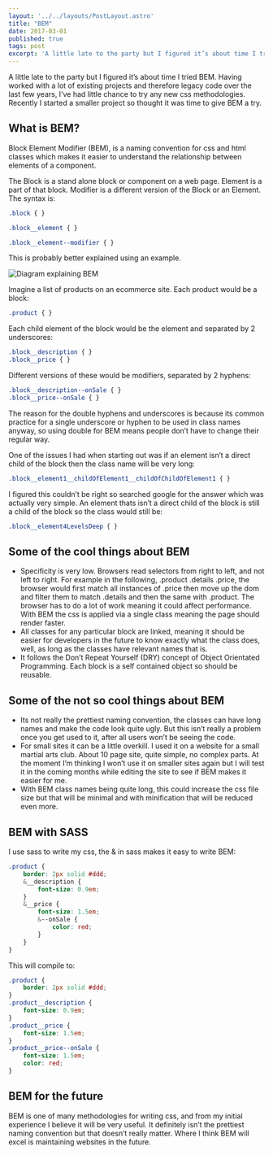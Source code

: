 ```yaml
---
layout: '../../layouts/PostLayout.astro'
title: "BEM"
date: 2017-03-01
published: true
tags: post
excerpt: 'A little late to the party but I figured it’s about time I tried BEM. Having worked with a lot of existing projects and therefore legacy code over the last few years, I’ve had little chance to try any new css methodologies. Recently I started a smaller project so thought it was time to give BEM a try.'
---
```


A little late to the party but I figured it’s about time I tried BEM. Having worked with a lot of existing projects and therefore legacy code over the last few years, I’ve had little chance to try any new css methodologies. Recently I started a smaller project so thought it was time to give BEM a try.

## What is BEM?

Block Element Modifier (BEM), is a naming convention for css and html classes which makes it easier to understand the relationship between elements of a component. 

The Block is a stand alone block or component on a web page. Element is a part of that block. Modifier is a different version of the Block or an Element. The syntax is:

```css
.block { }

.block__element { }

.block__element--modifier { }
```

This is probably better explained using an example.

<img src="/images/bem.jpg" class="contentImage" alt="Diagram explaining BEM" />

Imagine a list of products on an ecommerce site. Each product would be a block:

```css
.product { }
```

Each child element of the block would be the element and separated by 2 underscores: 

```css
.block__description { }
.block__price { }
```

Different versions of these would be modifiers, separated by 2 hyphens:

```css
.block__description--onSale { }
.block__price--onSale { }
```

The reason for the double hyphens and underscores is because its common practice for a single underscore or hyphen to be used in class names anyway, so using double for BEM means people don’t have to change their regular way.

One of the issues I had when starting out was if an element isn’t a direct child of the block then the class name will be very long: 

```css
.block__element1__childOfElement1__childOfChildOfElement1 { }
```

I figured this couldn’t be right so searched google for the answer which was actually very simple. An element thats isn’t a direct child of the block is still a child of the block so the class would still be:

```css
.block__element4LevelsDeep { }
```

## Some of the cool things about BEM

* Specificity is very low. Browsers read selectors from right to left, and not left to right. For example in the following, <span class="inlineCode">.product .details .price</span>, the browser would first match all instances of <span class="inlineCode">.price</span> then move up the dom and filter them to match <span class="inlineCode">.details</span> and then the same with <span class="inlineCode">.product</span>. The browser has to do a lot of work meaning it could affect performance. With BEM the css is applied via a single class meaning the page should render faster.
* All classes for any particular block are linked, meaning it should be easier for developers in the future to know exactly what the class does, well, as long as the classes have relevant names that is. 
* It follows the Don’t Repeat Yourself (DRY) concept of Object Orientated Programming. Each block is a self contained object so should be reusable.

## Some of the not so cool things about BEM

* Its not really the prettiest naming convention, the classes can have long names and make the code look quite ugly. But this isn’t really a problem once you get used to it, after all users won’t be seeing the code.
* For small sites it can be a little overkill. I used it on a website for a small martial arts club. About 10 page site, quite simple, no complex parts. At the moment I’m thinking I won’t use it on smaller sites again but I will test it in the coming months while editing the site to see if BEM makes it easier for me. 
* With BEM class names being quite long, this could increase the css file size but that will be minimal and with minification that will be reduced even more.

## BEM with SASS

I use sass to write my css, the <span class="inlineCode">&</span> in sass makes it easy to write BEM:

```scss
.product {
	border: 2px solid #ddd;
	&__description {
		font-size: 0.9em;
	}
	&__price {
		font-size: 1.5em;
		&--onSale {
			color: red;	
		}
	}
}
```

This will compile to:

```css
.product {
	border: 2px solid #ddd;
}
.product__description {
	font-size: 0.9em;
}
.product__price {
	font-size: 1.5em;
}
.product__price--onSale {
	font-size: 1.5em;
	color: red;
}
```


## BEM for the future

BEM is one of many methodologies for writing css, and from my initial experience I believe it will be very useful. It definitely isn’t the prettiest naming convention but that doesn’t really matter. Where I think BEM will excel is maintaining websites in the future.